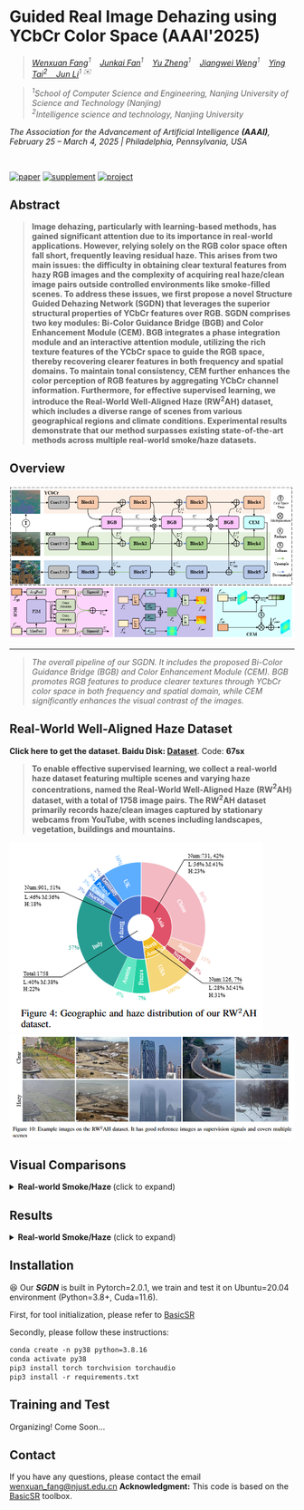 # Guided Real Image Dehazing using YCbCr Color Space (AAAI'2025)


> *<a href="https://github.com/fiwy0527/AAAI_25_SDGN">Wenxuan Fang</a><sup>1</sup>&nbsp;&nbsp;&nbsp;
<a href="https://fanjunkai1.github.io/">Junkai Fan</a><sup>1</sup>&nbsp;&nbsp;&nbsp;
<a href="https://github.com/fiwy0527/AAAI_25_SDGN"> Yu Zheng</a><sup>1</sup>&nbsp;&nbsp;&nbsp;
<a href="https://wengjiangwei.github.io/">Jiangwei Weng</a><sup>1</sup>&nbsp;&nbsp;&nbsp;
<a href="https://tyshiwo.github.io/">Ying Tai<sup>2</sup>&nbsp;&nbsp;&nbsp;
<a href="https://sites.google.com/view/junlineu/">Jun Li</a><sup>1 ✉️</sup>&nbsp;&nbsp;&nbsp;*

> *<sup>1</sup>School of Computer Science and Engineering, Nanjing University of Science and Technology (Nanjing)&nbsp;&nbsp;&nbsp;<br>
<sup>2</sup>Intelligence science and technology, Nanjing University&nbsp;&nbsp;&nbsp;<br>*


<em>The Association for the Advancement of Artificial Intelligence <strong>(AAAI)</strong>, February 25 – March 4, 2025 | Philadelphia, Pennsylvania, USA</em>
</div>

</br>

[![paper](https://img.shields.io/badge/arXiv-Paper-brightgreen)](https://github.com/fiwy0527/AAAI_25_SDGN)
[![supplement](https://img.shields.io/badge/Supplementary-Material-B85252)](https://github.com/fiwy0527/AAAI_25_SDGN)
[![project](https://img.shields.io/badge/Project-Presentation-F9D371)](https://github.com/fiwy0527/AAAI_25_SDGN)


## Abstract


> **Image dehazing, particularly with learning-based methods, has gained significant attention due to its importance in real-world applications. 
> However, relying solely on the RGB color space often fall short, frequently leaving residual haze. 
> This arises from two main issues: the difficulty in obtaining clear textural features from hazy RGB images and the complexity of acquiring real haze/clean image pairs outside controlled environments like smoke-filled scenes. 
> To address these issues, we first propose a novel Structure Guided Dehazing Network (SGDN) that leverages the superior structural properties of YCbCr features over RGB. 
> SGDN comprises two key modules: Bi-Color Guidance Bridge (BGB) and Color Enhancement Module (CEM). 
> BGB integrates a phase integration module and an interactive attention module, utilizing the rich texture features of the YCbCr space to guide the RGB space, thereby recovering clearer features in both frequency and spatial domains. 
> To maintain tonal consistency, CEM further enhances the color perception of RGB features by aggregating YCbCr channel information. 
> Furthermore, for effective supervised learning, we introduce the Real-World Well-Aligned Haze (RW$^2$AH) dataset, which includes a diverse range of scenes from various geographical regions and climate conditions. 
> Experimental results demonstrate that our method surpasses existing state-of-the-art methods across multiple real-world smoke/haze datasets.**


## Overview 
  <p align="center">
    <img src="images/framework.png">
</p>

---

> *The overall pipeline of our SGDN. 
> It includes the proposed Bi-Color Guidance Bridge (BGB) and Color Enhancement Module (CEM). 
> BGB promotes RGB features to produce clearer textures through YCbCr color space in both frequency and spatial domain, while CEM significantly enhances the visual contrast of the images.*

## Real-World Well-Aligned Haze Dataset
**Click here to get the dataset. Baidu Disk: <a href="https://pan.baidu.com/s/1eOTFkittMX70RehK6zK3YQ">Dataset</a>**. Code: **67sx**

> **To enable effective supervised learning, 
> we collect a real-world haze dataset featuring multiple scenes and varying haze concentrations, 
> named the Real-World Well-Aligned Haze (RW$^2$AH) dataset, with a total of 1758 image pairs. 
> The RW$^2$AH dataset primarily records haze/clean images captured by stationary webcams from YouTube, 
> with scenes including landscapes, vegetation, buildings and mountains.**

<img src = "images/distribution.png"> 

<img src = "images/RW2HD.png"> 

## Visual Comparisons

<details>
<summary><strong>Real-world Smoke/Haze </strong> (click to expand) </summary>

<img src = "images/real.png"> 
</details>

## Results
<details>
<summary><strong>Real-world Smoke/Haze</strong> (click to expand) </summary>

<img src = "images/results.png"> 
</details>

## Installation
:satisfied: Our <i><strong>SGDN</strong></i> is built in Pytorch=2.0.1, we train and test it on Ubuntu=20.04 environment (Python=3.8+, Cuda=11.6).

First, for tool initialization, please refer to [BasicSR](https://github.com/xinntao/BasicSR)

Secondly, please follow these instructions:
```
conda create -n py38 python=3.8.16
conda activate py38
pip3 install torch torchvision torchaudio
pip3 install -r requirements.txt  
```

## Training and Test
Organizing! Come Soon...



## Contact
If you have any questions, please contact the email wenxuan_fang@njust.edu.cn
**Acknowledgment:** This code is based on the [BasicSR](https://github.com/xinntao/BasicSR) toolbox. 
